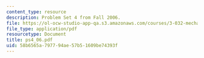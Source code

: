 ```yaml
---
content_type: resource
description: Problem Set 4 from Fall 2006.
file: https://ol-ocw-studio-app-qa.s3.amazonaws.com/courses/3-032-mechanical-behavior-of-materials-fall-2007/58b6565a797794ae57b51609be74393f_ps4_06.pdf
file_type: application/pdf
resourcetype: Document
title: ps4_06.pdf
uid: 58b6565a-7977-94ae-57b5-1609be74393f
---
```

